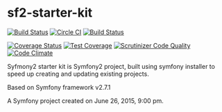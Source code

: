 sf2-starter-kit
===============

[![Build Status](https://scrutinizer-ci.com/g/nulldevelopmenthr/sf2-starter-edition/badges/build.png?b=master)](https://scrutinizer-ci.com/g/nulldevelopmenthr/sf2-starter-edition/build-status/master)
[![Circle CI](https://circleci.com/gh/nulldevelopmenthr/sf2-starter-edition/tree/master.svg?style=svg)](https://circleci.com/gh/nulldevelopmenthr/sf2-starter-edition/tree/master)
[![Build Status](https://travis-ci.org/nulldevelopmenthr/sf2-starter-edition.svg?branch=master)](https://travis-ci.org/nulldevelopmenthr/sf2-starter-edition)

[![Coverage Status](https://coveralls.io/repos/nulldevelopmenthr/sf2-starter-edition/badge.svg?branch=master)](https://coveralls.io/r/nulldevelopmenthr/sf2-starter-edition?branch=master)
[![Test Coverage](https://codeclimate.com/github/nulldevelopmenthr/sf2-starter-edition/badges/coverage.svg)](https://codeclimate.com/github/nulldevelopmenthr/sf2-starter-edition/coverage)
[![Scrutinizer Code Quality](https://scrutinizer-ci.com/g/nulldevelopmenthr/sf2-starter-edition/badges/quality-score.png?b=master)](https://scrutinizer-ci.com/g/nulldevelopmenthr/sf2-starter-edition/?branch=master)
[![Code Climate](https://codeclimate.com/github/nulldevelopmenthr/sf2-starter-edition/badges/gpa.svg)](https://codeclimate.com/github/nulldevelopmenthr/sf2-starter-edition)

Syfmony2 starter kit is Symfony2 project, built using symfony installer to speed up creating and updating existing projects.

Based on Symfony framework v2.7.1

A Symfony project created on June 26, 2015, 9:00 pm.
